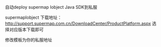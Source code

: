 自动deploy supermap Iobject Java SDK到私服

supermapIobject 下载地址：http://support.supermap.com.cn/DownloadCenter/ProductPlatform.aspx 选择对应版本下载即可

修改模板为你的私服地址